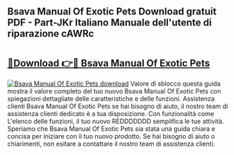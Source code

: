 ## Bsava Manual Of Exotic Pets Download gratuit PDF - Part-JKr Italiano Manuale dell'utente di riparazione cAWRc

# <h2><a href="http://dfgbrvx.blite.top/?on=Bsava+Manual+Of+Exotic+Pets">🔗Download 👉🔴 Bsava Manual Of Exotic Pets</a></h2>

[![Bsava Manual Of Exotic Pets download](https://i.imgur.com/lujVjoI.png)](http://dfgbrvx.blite.top/?on=Bsava+Manual+Of+Exotic+Pets)
Valore di sblocco questa guida mostra il valore completo del tuo nuovo Bsava Manual Of Exotic Pets con spiegazioni dettagliate delle caratteristiche e delle funzioni. Assistenza clienti Bsava Manual Of Exotic Pets se hai bisogno di aiuto, il nostro team di assistenza clienti dedicato è a tua disposizione. Con funzionalità come L'elenco delle funzioni, il tuo nuovo REDDDDDDD semplifica le tue attività. Speriamo che Bsava Manual Of Exotic Pets sia stata una guida chiara e concisa per iniziare con il tuo nuovo prodotto. Se hai bisogno di aiuto o chiarimenti, non esitare a contattare il nostro team di assistenza clienti.
